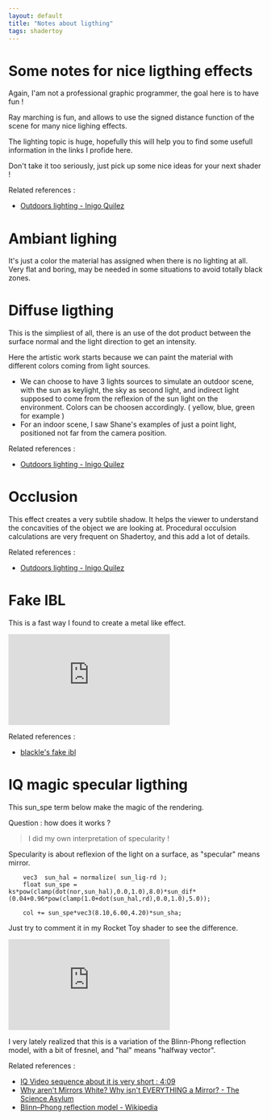 ```yaml
---
layout: default
title: "Notes about ligthing"
tags: shadertoy
---
```

# Some notes for nice ligthing effects

Again, I'am not a professional graphic programmer, the goal here is to have fun !

Ray marching is fun, and allows to use the signed distance function of the scene for many nice lighing effects. 

The lighting topic is huge, hopefully this will help you to find some usefull information in the links I profide here.

Don't take it too seriously, just pick up some nice ideas for your next shader !

Related references :
- [Outdoors lighting - Inigo Quilez](https://www.iquilezles.org/www/articles/outdoorslighting/outdoorslighting.htm)

# Ambiant lighing

It's just a color the material has assigned when there is no lighting at all.
Very flat and boring, may be needed in some situations to avoid totally black zones.

# Diffuse ligthing

This is the simpliest of all, there is an use of the dot product between the surface normal and the light direction to get an intensity.

Here the artistic work starts because we can paint the material with different colors coming from light sources.

- We can choose to have 3 lights sources to simulate an outdoor scene, with the sun as keylight, the sky as second light, and indirect light supposed to come from the reflexion of the sun light on the environment. Colors can be choosen accordingly. ( yellow, blue, green for example ) 
- For an indoor scene, I saw Shane's examples of just a point light, positioned not far from the camera position.

Related references :
- [Outdoors lighting - Inigo Quilez](https://www.iquilezles.org/www/articles/outdoorslighting/outdoorslighting.htm)

# Occlusion

This effect creates a very subtile shadow.
It helps the viewer to understand the concavities of the object we are looking at.
Procedural occulsion calculations are very frequent on Shadertoy, and this add a lot of details.

Related references :
- [Outdoors lighting - Inigo Quilez](https://www.iquilezles.org/www/articles/outdoorslighting/outdoorslighting.htm)

# Fake IBL

This is a fast way I found to create a metal like effect.

<iframe width="320" height="180" frameborder="0" src="https://www.shadertoy.com/embed/tlscDB?gui=true&t=10&paused=true&muted=false" allowfullscreen></iframe>

Related references :
- [blackle's fake ibl](https://www.twitch.tv/videos/590616102)

# IQ magic specular ligthing

This sun_spe term below make the magic of the rendering.

Question : how does it works ? 

>I did my own interpretation of specularity !

Specularity is about reflexion of the light on a surface, as "specular" means mirror.

```
    vec3  sun_hal = normalize( sun_lig-rd );
    float sun_spe = ks*pow(clamp(dot(nor,sun_hal),0.0,1.0),8.0)*sun_dif*(0.04+0.96*pow(clamp(1.0+dot(sun_hal,rd),0.0,1.0),5.0));

    col += sun_spe*vec3(8.10,6.00,4.20)*sun_sha;

```

Just try to comment it in my Rocket Toy shader to see the difference.  

<iframe width="320" height="180" frameborder="0" src="https://www.shadertoy.com/embed/3dSBRG?gui=true&t=10&paused=true&muted=false" allowfullscreen></iframe>

I very lately realized that this is a variation of the Blinn-Phong reflection model, with a bit of fresnel, and "hal" means "halfway vector". 

Related references :
- [IQ Video sequence about it is very short : 4:09](https://youtu.be/Cfe5UQ-1L9Q?t=14952)
- [Why aren't Mirrors White? Why isn't EVERYTHING a Mirror? - The Science Asylum](https://youtu.be/1n_otIs6z6E)
- [Blinn–Phong reflection model - Wikipedia](https://en.wikipedia.org/wiki/Blinn%E2%80%93Phong_reflection_model)
